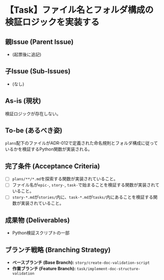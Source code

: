 # 【Task】ファイル名とフォルダ構成の検証ロジックを実装する

## 親Issue (Parent Issue)
- (起票後に追記)

## 子Issue (Sub-Issues)
- (なし)

## As-is (現状)
検証ロジックが存在しない。

## To-be (あるべき姿)
`plans`配下のファイルがADR-012で定義された命名規則とフォルダ構成に従っているかを検証するPython関数が実装される。

## 完了条件 (Acceptance Criteria)
- [ ] `plans/**/*.md`を探索する関数が実装されていること。
- [ ] ファイル名が`epic-`, `story-`, `task-`で始まることを検証する関数が実装されていること。
- [ ] `story-*.md`が`stories/`内に、`task-*.md`が`tasks/`内にあることを検証する関数が実装されていること。

## 成果物 (Deliverables)
- Python検証スクリプトの一部

## ブランチ戦略 (Branching Strategy)
- **ベースブランチ (Base Branch):** `story/create-doc-validation-script`
- **作業ブランチ (Feature Branch):** `task/implement-doc-structure-validation`
